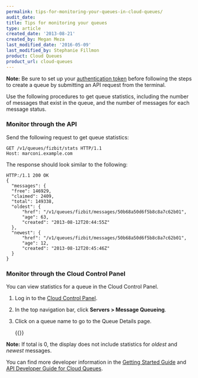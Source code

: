 ```yaml
---
permalink: tips-for-monitoring-your-queues-in-cloud-queues/
audit_date:
title: Tips for monitoring your queues
type: article
created_date: '2013-08-21'
created_by: Megan Meza
last_modified_date: '2016-05-09'
last_modified_by: Stephanie Fillmon
product: Cloud Queues
product_url: cloud-queues
---
```


**Note:** Be sure to set up your [authentication token](/support/how-to/cloud-queues-curl-cookbook) before following the steps to create a queue by submitting an API request from the terminal.

Use the following procedures to get queue statistics, including the number of messages that exist in the queue, and the number of messages for each message status.

### Monitor through the API

Send the following request to get queue statistics:

    GET /v1/queues/fizbit/stats HTTP/1.1
    Host: marconi.example.com

The response should look similar to the following:

    HTTP:/1.1 200 OK
    {
      "messages": {
      "free": 146929,
      "claimed": 2409,
      "total": 149338,
      "oldest": {
          "href": "/v1/queues/fizbit/messages/50b68a50d6f5b8c8a7c62b01",
          "age": 63,
          "created": "2013-08-12T20:44:55Z"
      },
      "newest": {
          "href": "/v1/queues/fizbit/messages/50b68a50d6f5b8c8a7c62b01",
          "age": 12,
          "created": "2013-08-12T20:45:46Z"
      }
    }

### Monitor through the Cloud Control Panel

You can view statistics for a queue in the Cloud Control Panel.

1. Log in to the [Cloud Control Panel](https://mycloud.rackspace.com).

2. In the top navigation bar, click **Servers > Message Queueing**.

3. Click on a queue name to go to the Queue Details page.

      {{<image src="3658-tipsformonitoring-2_0.png" alt="" title="">}}

**Note:** If total is 0, the display does not include statistics for *oldest* and *newest* messages.

You can find more developer information in the [Getting Started Guide](https://docs.rackspace.com/docs/cloud-queues/v1/developer-guide/#getting-started) and [API Developer Guide for Cloud Queues](https://docs.rackspace.com/docs/cloud-queues/v1/developer-guide/#document-developer-guide).
